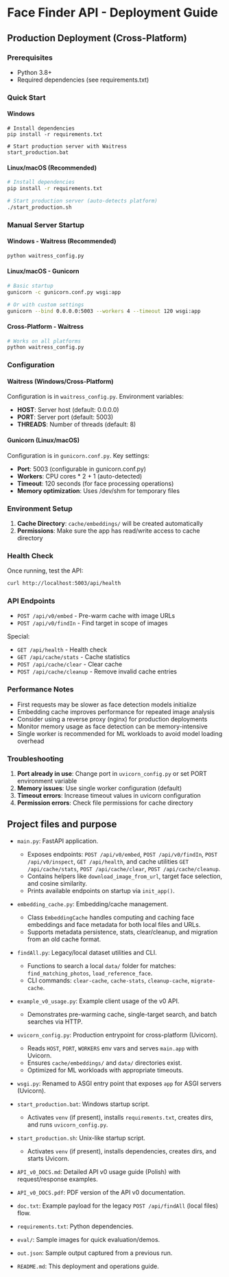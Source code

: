 # Face Finder API - Deployment Guide

## Production Deployment (Cross-Platform)

### Prerequisites

- Python 3.8+
- Required dependencies (see requirements.txt)

### Quick Start

#### Windows

```batch
# Install dependencies
pip install -r requirements.txt

# Start production server with Waitress
start_production.bat
```

#### Linux/macOS (Recommended)

```bash
# Install dependencies
pip install -r requirements.txt

# Start production server (auto-detects platform)
./start_production.sh
```

### Manual Server Startup

#### Windows - Waitress (Recommended)

```bash
python waitress_config.py
```

#### Linux/macOS - Gunicorn

```bash
# Basic startup
gunicorn -c gunicorn.conf.py wsgi:app

# Or with custom settings
gunicorn --bind 0.0.0.0:5003 --workers 4 --timeout 120 wsgi:app
```

#### Cross-Platform - Waitress

```bash
# Works on all platforms
python waitress_config.py
```

### Configuration

#### Waitress (Windows/Cross-Platform)

Configuration is in `waitress_config.py`. Environment variables:

- **HOST**: Server host (default: 0.0.0.0)
- **PORT**: Server port (default: 5003)
- **THREADS**: Number of threads (default: 8)

#### Gunicorn (Linux/macOS)

Configuration is in `gunicorn.conf.py`. Key settings:

- **Port**: 5003 (configurable in gunicorn.conf.py)
- **Workers**: CPU cores \* 2 + 1 (auto-detected)
- **Timeout**: 120 seconds (for face processing operations)
- **Memory optimization**: Uses /dev/shm for temporary files

### Environment Setup

1. **Cache Directory**: `cache/embeddings/` will be created automatically
2. **Permissions**: Make sure the app has read/write access to cache directory

### Health Check

Once running, test the API:

```bash
curl http://localhost:5003/api/health
```

### API Endpoints

- `POST /api/v0/embed` - Pre-warm cache with image URLs
- `POST /api/v0/findIn` - Find target in scope of images

Special:

- `GET /api/health` - Health check
- `GET /api/cache/stats` - Cache statistics
- `POST /api/cache/clear` - Clear cache
- `POST /api/cache/cleanup` - Remove invalid cache entries

### Performance Notes

- First requests may be slower as face detection models initialize
- Embedding cache improves performance for repeated image analysis
- Consider using a reverse proxy (nginx) for production deployments
- Monitor memory usage as face detection can be memory-intensive
- Single worker is recommended for ML workloads to avoid model loading overhead

### Troubleshooting

1. **Port already in use**: Change port in `uvicorn_config.py` or set PORT environment variable
2. **Memory issues**: Use single worker configuration (default)
3. **Timeout errors**: Increase timeout values in uvicorn configuration
4. **Permission errors**: Check file permissions for cache directory

## Project files and purpose

- `main.py`: FastAPI application.

  - Exposes endpoints: `POST /api/v0/embed`, `POST /api/v0/findIn`, `POST /api/v0/inspect`, `GET /api/health`, and cache utilities `GET /api/cache/stats`, `POST /api/cache/clear`, `POST /api/cache/cleanup`.
  - Contains helpers like `download_image_from_url`, target face selection, and cosine similarity.
  - Prints available endpoints on startup via `init_app()`.

- `embedding_cache.py`: Embedding/cache management.

  - Class `EmbeddingCache` handles computing and caching face embeddings and face metadata for both local files and URLs.
  - Supports metadata persistence, stats, clear/cleanup, and migration from an old cache format.

- `findAll.py`: Legacy/local dataset utilities and CLI.

  - Functions to search a local `data/` folder for matches: `find_matching_photos`, `load_reference_face`.
  - CLI commands: `clear-cache`, `cache-stats`, `cleanup-cache`, `migrate-cache`.

- `example_v0_usage.py`: Example client usage of the v0 API.

  - Demonstrates pre-warming cache, single-target search, and batch searches via HTTP.

- `uvicorn_config.py`: Production entrypoint for cross-platform (Uvicorn).

  - Reads `HOST`, `PORT`, `WORKERS` env vars and serves `main.app` with Uvicorn.
  - Ensures `cache/embeddings/` and `data/` directories exist.
  - Optimized for ML workloads with appropriate timeouts.

- `wsgi.py`: Renamed to ASGI entry point that exposes `app` for ASGI servers (Uvicorn).

- `start_production.bat`: Windows startup script.

  - Activates `venv` (if present), installs `requirements.txt`, creates dirs, and runs `uvicorn_config.py`.

- `start_production.sh`: Unix-like startup script.

  - Activates `venv` (if present), installs dependencies, creates dirs, and starts Uvicorn.

- `API_v0_DOCS.md`: Detailed API v0 usage guide (Polish) with request/response examples.

- `API_v0_DOCS.pdf`: PDF version of the API v0 documentation.

- `doc.txt`: Example payload for the legacy `POST /api/findAll` (local files) flow.

- `requirements.txt`: Python dependencies.

- `eval/`: Sample images for quick evaluation/demos.

- `out.json`: Sample output captured from a previous run.

- `README.md`: This deployment and operations guide.
